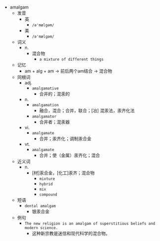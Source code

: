 - amalgam
  - 发音
    - 英
      - `/ə'mælgəm/`
    - 美
      - `/ə'mælɡəm/`
  - 词义
    - n.
      - 混合物
        - `a mixture of different things`
  - 记忆
    - am + alg + am → 前后两个am结合 → 混合物
  - 同根词
    - adj.
      - `amalgamative`
        - 合并的；混汞的
    - n.
      - `amalgamation`
        - 融合，混合；合并，联合；[冶] 混汞法，汞齐化法
      - `amalgamator`
        - 合并者；混汞器
    - vi.
      - `amalgamate`
        - 合并；汞齐化；调制汞合金
    - vt.
      - `amalgamate`
        - 合并；使（金属）汞齐化；混合
  - 近义词
    - n.
      - [材]汞合金，[化工]汞齐；混合物
        - `mixture`
        - `hybrid`
        - `mix`
        - `compound`
  - 短语
    - `dental amalgam`
      - 银汞合金 
  - 例句
    - `The new religion is an amalgam of superstitious beliefs and modern science.`
      - 这种新宗教是迷信和现代科学的混合物。

